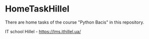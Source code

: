 # HomeTaskHillel
There are home tasks of the course "Python Bacis" in this repository. 

IT school Hillel - https://lms.ithillel.ua/
